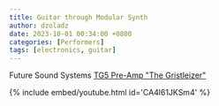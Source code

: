```yaml
---
title: Guitar through Modular Synth
author: dzoladz
date: 2023-10-01 00:34:00 +0800
categories: [Performers]
tags: [electronics, guitar]
---
```


Future Sound Systems [TG5 Pre-Amp "The Gristleizer"](https://www.perfectcircuit.com/fss-tg5.html)

{% include embed/youtube.html id='CA4l61JKSm4' %}
